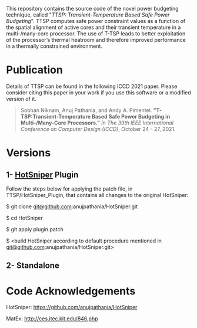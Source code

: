 This repository contains the source code of the novel power budgeting technique, called "*TTSP: Transient-Temperature Based Safe Power Budgeting*". TTSP computes safe power constraint values as a function of the spatial alignment of active cores and their transient temperature in a multi-/many-core processor. The use of T-TSP leads to better exploitation of the processor’s thermal heatroom and therefore improved performance in a thermally constrained environment.

# Publication

Details of TTSP can be found in the following ICCD 2021 paper. Please consider citing this paper in your work if you use this software or a modified version of it.

> Sobhan Niknam, Anuj Pathania, and Andy A. Pimentel. **"T-TSP:Transient-Temperature Based Safe Power Budgeting in Multi-/Many-Core Processors."** *In The 39th IEEE International Conference on Computer Design (ICCD)*, October 24 - 27, 2021.

# Versions
## 1- [HotSniper](https://github.com/anujpathania/HotSniper) Plugin
Follow the steps below for applying the patch file, in TTSP/HotSniper_Plugin, that contains all changes to the original HotSniper:
  
  $ git clone git@github.com:anujpathania/HotSniper.git
  
  $ cd HotSniper
  
  $ git apply plugin.patch
  
  $ <build HotSniper according to default procedure mentioned in git@github.com:anujpathania/HotSniper.git>

## 2- Standalone


# Code Acknowledgements

  HotSniper: https://github.com/anujpathania/HotSniper
  
  MatEx: http://ces.itec.kit.edu/846.php
